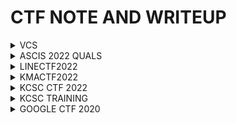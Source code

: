 # CTF NOTE AND WRITEUP
<details>
<summary>VCS</summary>

<p>
  
| Name | Type | Link Chall
| :---: | :---: | :---: |
| [antidebug1](https://hackmd.io/@AWXkSundSBCbyTFFTFC98Q/ryaDxt-wi) |`REV`|[DOWNLOAD](https://github.com/Ajomix/CTF/blob/main/ALL%20CHALL/anti_debug1.exe)
 
</details>


<details>
<summary>ASCIS 2022 QUALS</summary>

<p>
  
| Name | Type | Link Chall
| :---: | :---: | :---: |
| [Coconut](https://github.com/Ajomix/CTF/blob/main/ASCIS/coconut.md) |`REV`|[DOWNLOAD](https://github.com/Ajomix/CTF/blob/main/ALL%20CHALL/Coconut.exe)
| [Dummy](https://github.com/Ajomix/CTF/blob/main/ASCIS/dummy.md) |`REV`|[DOWNLOAD](https://github.com/Ajomix/CTF/blob/main/ALL%20CHALL/DummyOS.bin)
</details>

<details>
<summary>LINECTF2022</summary>

<p>
  
| Name | Type | Link Chall
| :---: | :---: | :---: |
| [Rolling](https://github.com/Ajomix/CTF/blob/main/LINECTF2022/rolling.md) |`REV`|[DOWNLOAD](https://github.com/Ajomix/CTF/blob/main/ALL%20CHALL/rolling.apk)
</details>

<details>
<summary>KMACTF2022</summary>

<p>
  
| Name | Type | Link Chall
| :---: | :---: | :---: |
| [Encryptor](https://github.com/Ajomix/CTF/blob/main/KMACTF2022/Encryptor.md) |`REV`|[DOWNLOAD](https://github.com/Ajomix/CTF/blob/main/ALL%20CHALL/Encryptor.zip)
| [NikoGoKill](https://github.com/Ajomix/CTF/blob/main/KMACTF2022/NikoGoKill.md) |`REV`|[DOWNLOAD](https://github.com/Ajomix/CTF/blob/main/ALL%20CHALL/nikoGoKill.apk)
</details>

<details>
<summary>KCSC CTF 2022 </summary>

<p>
  
| Name | Type | Link Chall
| :---: | :---: | :---: |
| [FlagChecker](https://github.com/Ajomix/CTF/blob/main/KCSC%202022/flagchecker.md) |`REV`|[DOWNLOAD](https://github.com/Ajomix/CTF/raw/main/ALL%20CHALL/FlagChecker.exe)
| [gogo](https://github.com/Ajomix/CTF/blob/main/KCSC%202022/gogogo.md) |`REV`|[DOWNLOAD](https://github.com/Ajomix/CTF/raw/main/ALL%20CHALL/gogogo)
| [HEA](https://github.com/Ajomix/CTF/blob/main/KCSC%202022/hea.md) |`REV`|[DOWNLOAD](https://github.com/Ajomix/CTF/raw/main/ALL%20CHALL/HEA.exe)
| [SECRET](https://github.com/Ajomix/CTF/blob/main/KCSC%202022/secret.md ) |`REV`|[DOWNLOAD](https://github.com/Ajomix/CTF/raw/main/ALL%20CHALL/secret.zip)
| [SIMPLE_BMP]( https://github.com/Ajomix/CTF/blob/main/KCSC%202022/Simple_BMP.md ) |`REV`|[DOWNLOAD](https://github.com/Ajomix/CTF/raw/main/ALL%20CHALL/Simple_BMP.zip)

</details>

<details>
<summary>KCSC TRAINING</summary>

<p>
  
| Name | Type | Link Chall
| :---: | :---: | :---: |
| [Crackmexx](https://github.com/Ajomix/CTF/blob/main/TRAINNING/CRACKMEXX.md) |`REV`|[DOWNLOAD](https://github.com/Ajomix/CTF/raw/main/ALL%20CHALL/crackmexxx)
| [AntiDebug](https://github.com/Ajomix/CTF/blob/main/TRAINNING/AntiDebugChall.md) |`REV`|[DOWNLOAD](https://github.com/Ajomix/CTF/raw/main/ALL%20CHALL/antidebug.exe)
</details>

<details>
<summary>GOOGLE CTF 2020</summary>

<p>
  
| Name | Type | Link Chall
| :---: | :---: | :---: |
| [Beginner](https://github.com/Ajomix/CTF/blob/main/GOOGLE%20CTF%20202/BeginnerChall.md) |`REV`|[DOWNLOAD](https://github.com/Ajomix/CTF/raw/main/ALL%20CHALL/a.out)
</details>
